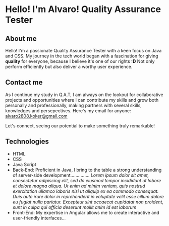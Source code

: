 # Hello! I'm **Alvaro!** Quality Assurance Tester
## About me
Hello! I'm a passionate Quality Assurance Tester with a keen focus on Java and CSS. My journey in the tech world began with a fascination for giving **quality** for everyone, because I believe it's one of our rights **:D** Not only perform efficiently but also deliver a worthy user experience.

## Contact me
As I continue my study in Q.A.T, I am always on the lookout for collaborative projects and opportunities where I can contribute my skills and grow both personally and professionally, making partners with several skills, knowledges and persepectives. Here's my email for anyone: alvaro2808.koker@gmail.com

Let's connect, seeing our potential to make something truly remarkable!

## Technologies
- HTML
- CSS
- Java Script
- Back-End: Proficient in Java, I bring to the table a strong understanding of server-side development............... _Lorem ipsum dolor sit amet, consectetur adipiscing elit, sed do eiusmod tempor incididunt ut labore et dolore magna aliqua. Ut enim ad minim veniam, quis nostrud exercitation ullamco laboris nisi ut aliquip ex ea commodo consequat. Duis aute irure dolor in reprehenderit in voluptate velit esse cillum dolore eu fugiat nulla pariatur. Excepteur sint occaecat cupidatat non proident, sunt in culpa qui officia deserunt mollit anim id est laborum_
- Front-End: My expertise in Angular allows me to create interactive and user-friendly interfaces...
